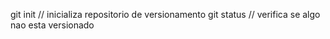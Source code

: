 git init // inicializa repositorio de versionamento
git status // verifica se algo nao esta versionado